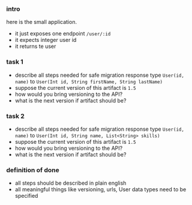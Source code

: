 ### intro

here is the small application.
- it just exposes one endpoint `/user/:id`
- it expects integer user id
- it returns te user

### task 1

- describe all steps needed for safe migration response type `User(id, name)` to `User(Int id, String firstName, String lastName)`
- suppose the current version of this artifact is `1.5`
- how would you bring versioning to the API?
- what is the next version if artifact should be?

### task 2

- describe all steps needed for safe migration response type `User(id, name)` to `User(Int id, String name, List<String> skills)`
- suppose the current version of this artifact is `1.5`
- how would you bring versioning to the API?
- what is the next version if artifact should be?

### definition of done

- all steps should be described in plain english
- all meaningful things like versioning, urls, User data types need to be specified